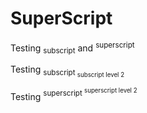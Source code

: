 # SuperScript

Testing <sub>subscript</sub> and <sup>superscript</sup>

Testing <sub>subscript <sub>subscript level 2</sub></sub>

Testing <sup>superscript <sup>superscript level 2</sup></sup>
